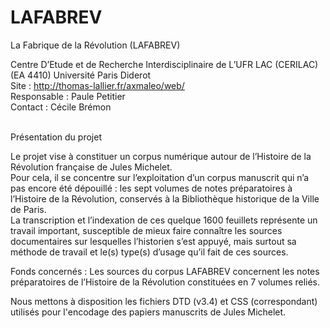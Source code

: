 # LAFABREV

La Fabrique de la Révolution (LAFABREV) <br>

Centre D’Etude et de Recherche Interdisciplinaire de L’UFR LAC (CERILAC) <br>
(EA 4410) Université Paris Diderot <br>
Site : http://thomas-lallier.fr/axmaleo/web/ <br>
Responsable : Paule Petitier <br>
Contact : Cécile Brémon <br><br>

Présentation du projet <br>

Le projet vise à constituer un corpus numérique autour de l’Histoire de la Révolution française de Jules Michelet.<br>
Pour cela, il se concentre sur l’exploitation d’un corpus manuscrit qui n’a pas encore été dépouillé : les sept volumes de notes préparatoires à l’Histoire de la Révolution, conservés à la Bibliothèque historique de la Ville de Paris.<br>
La transcription et l’indexation de ces quelque 1600 feuillets représente un travail important, susceptible de mieux faire connaître les sources documentaires sur lesquelles l’historien s’est appuyé, mais surtout sa méthode de travail et le(s) type(s) d’usage qu’il fait de ces sources.<br>

Fonds concernés : Les sources du corpus LAFABREV concernent les notes préparatoires de l’Histoire de la Révolution constituées en 7 volumes reliés.<br>


    
Nous mettons à disposition les fichiers DTD (v3.4) et CSS (correspondant) utilisés pour l'encodage des papiers manuscrits de Jules Michelet.


